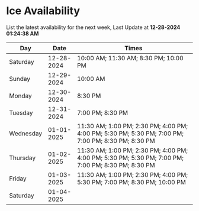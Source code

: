 # Ice Availability

List the latest availability for the next week, Last Update at **12-28-2024 01:24:38 AM**

| Day         | Date        | Times       |
| ----------- | ----------- | ----------- |
|Saturday|12-28-2024|10:00 AM; 11:30 AM; 8:30 PM; 10:00 PM|
|Sunday|12-29-2024|10:00 AM|
|Monday|12-30-2024|8:30 PM|
|Tuesday|12-31-2024|7:00 PM; 8:30 PM|
|Wednesday|01-01-2025|11:30 AM; 1:00 PM; 2:30 PM; 4:00 PM; 4:00 PM; 5:30 PM; 5:30 PM; 7:00 PM; 7:00 PM; 8:30 PM; 8:30 PM|
|Thursday|01-02-2025|11:30 AM; 1:00 PM; 2:30 PM; 4:00 PM; 4:00 PM; 5:30 PM; 5:30 PM; 7:00 PM; 7:00 PM; 8:30 PM; 8:30 PM|
|Friday|01-03-2025|11:30 AM; 1:00 PM; 2:30 PM; 4:00 PM; 5:30 PM; 7:00 PM; 8:30 PM; 10:00 PM|
|Saturday|01-04-2025||
